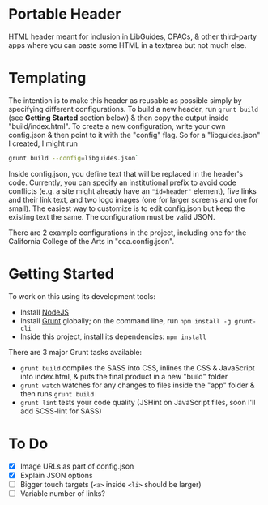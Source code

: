 # Portable Header

HTML header meant for inclusion in LibGuides, OPACs, & other third-party apps where you can paste some HTML in a textarea but not much else.

# Templating

The intention is to make this header as reusable as possible simply by specifying different configurations. To build a new header, run `grunt build` (see **Getting Started** section below) & then copy the output inside "build/index.html". To create a new configuration, write your own config.json & then point to it with the "config" flag. So for a "libguides.json" I created, I might run

```bash
grunt build --config=libguides.json`
```

Inside config.json, you define text that will be replaced in the header's code. Currently, you can specify an institutional prefix to avoid code conflicts (e.g. a site might already have an `"id=header"` element), five links and their link text, and two logo images (one for larger screens and one for small). The easiest way to customize is to edit config.json but keep the existing text the same. The configuration must be valid JSON.

There are 2 example configurations in the project, including one for the California College of the Arts in "cca.config.json".

# Getting Started

To work on this using its development tools:

- Install [NodeJS](http://nodejs.org/)
- Install [Grunt](http://gruntjs.com/) globally; on the command line, run `npm install -g grunt-cli`
- Inside this project, install its dependencies: `npm install`

There are 3 major Grunt tasks available:

- `grunt build` compiles the SASS into CSS, inlines the CSS & JavaScript into index.html, & puts the final product in a new "build" folder
- `grunt watch` watches for any changes to files inside the "app" folder & then runs `grunt build`
- `grunt lint` tests your code quality (JSHint on JavaScript files, soon I'll add SCSS-lint for SASS)

# To Do

- [x] Image URLs as part of config.json
- [x] Explain JSON options
- [ ] Bigger touch targets (`<a>` inside `<li>` should be larger)
- [ ] Variable number of links?

